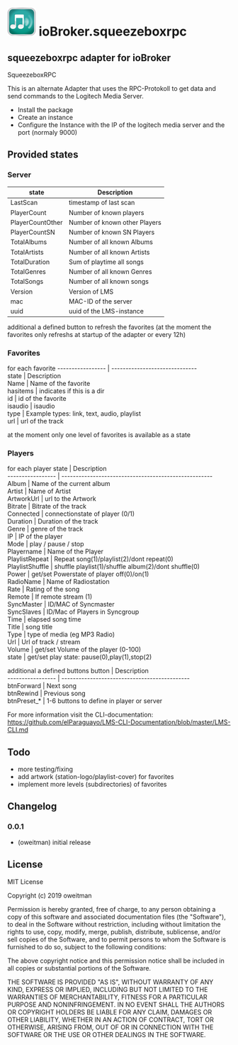 <h1>
    <img src="admin/squeezeboxrpc.png" width="64"/>
    ioBroker.squeezeboxrpc
</h1>


## squeezeboxrpc adapter for ioBroker

SqueezeboxRPC

This is an alternate Adapter that uses the RPC-Protokoll to get data and send commands to the Logitech Media Server.

- Install the package
- Create an instance
- Configure the Instance with the IP of the logitech media server and the port (normaly 9000)

## Provided states

### Server 

| state             | Description                    | 
| ----------------- | ------------------------------ | 
| LastScan          | timestamp of last scan         |
| PlayerCount       | Number of known players        |
| PlayerCountOther  | Number of known other Players  |
| PlayerCountSN     | Number of known SN Players     |
| TotalAlbums       | Number of all known Albums     |
| TotalArtists      | Number of all known Artists    |
| TotalDuration     | Sum of playtime all songs      |
| TotalGenres       | Number of all known Genres     |
| TotalSongs        | Number of all known songs      |
| Version           | Version of LMS                 |
| mac               | MAC-ID of the server           |
| uuid              | uuid of the LMS-instance       |

additional a defined button to refresh the favorites 
(at the moment the favorites only refreshs at startup of the adapter or every 12h)    

### Favorites

for each favorite
 ----------------- | ------------------------------  
 state             | Description                     
 Name              | Name of the favorite           
 hasitems          | indicates if this is a dir     
 id                | id of the favorite             
 isaudio           | isaudio                        
 type              | Example types: link, text, audio, playlist     
 url               | url of the track               

at the moment only one level of favorites is available as a state

### Players

for each player
 state             | Description                                            
 ----------------- | -----------------------------------------------------  
 Album             | Name of the current album                             
 Artist            | Name of Artist                                        
 ArtworkUrl        | url to the Artwork                                    
 Bitrate           | Bitrate of the track                                  
 Connected         | connectionstate of player (0/1)                       
 Duration          | Duration of the track                                 
 Genre             | genre of the track                                    
 IP                | IP of the player                                      
 Mode              | play / pause / stop                                   
 Playername        | Name of the Player                                    
 PlaylistRepeat    | Repeat song(1)/playlist(2)/dont repeat(0)             
 PlaylistShuffle   | shuffle playlist(1)/shuffle album(2)/dont shuffle(0)  
 Power             | get/set Powerstate of player off(0)/on(1)             
 RadioName         | Name of Radiostation                                  
 Rate              | Rating of the song                                    
 Remote            | If remote stream (1)                                  
 SyncMaster        | ID/MAC of Syncmaster                                  
 SyncSlaves        | ID/Mac of Players in Syncgroup                        
 Time              | elapsed song time                                     
 Title             | song title                                            
 Type              | type of media (eg MP3 Radio)                          
 Url               | Url of track / stream                                 
 Volume            | get/set Volume of the player (0-100)                  
 state             | get/set play state: pause(0),play(1),stop(2)          

additional a defined buttons 
 button            | Description                                    
 ----------------- | ---------------------------------------------  
 btnForward        | Next song                                     
 btnRewind         | Previous song                                 
 btnPreset_*       | 1-6 buttons to define in player or server     
 

For more information visit the CLI-documentation:
https://github.com/elParaguayo/LMS-CLI-Documentation/blob/master/LMS-CLI.md

## Todo

* more testing/fixing
* add artwork (station-logo/playlist-cover) for favorites
* implement more levels (subdirectories) of favorites

## Changelog

### 0.0.1
* (oweitman) initial release

## License
MIT License

Copyright (c) 2019 oweitman

Permission is hereby granted, free of charge, to any person obtaining a copy
of this software and associated documentation files (the "Software"), to deal
in the Software without restriction, including without limitation the rights
to use, copy, modify, merge, publish, distribute, sublicense, and/or sell
copies of the Software, and to permit persons to whom the Software is
furnished to do so, subject to the following conditions:

The above copyright notice and this permission notice shall be included in all
copies or substantial portions of the Software.

THE SOFTWARE IS PROVIDED "AS IS", WITHOUT WARRANTY OF ANY KIND, EXPRESS OR
IMPLIED, INCLUDING BUT NOT LIMITED TO THE WARRANTIES OF MERCHANTABILITY,
FITNESS FOR A PARTICULAR PURPOSE AND NONINFRINGEMENT. IN NO EVENT SHALL THE
AUTHORS OR COPYRIGHT HOLDERS BE LIABLE FOR ANY CLAIM, DAMAGES OR OTHER
LIABILITY, WHETHER IN AN ACTION OF CONTRACT, TORT OR OTHERWISE, ARISING FROM,
OUT OF OR IN CONNECTION WITH THE SOFTWARE OR THE USE OR OTHER DEALINGS IN THE
SOFTWARE.